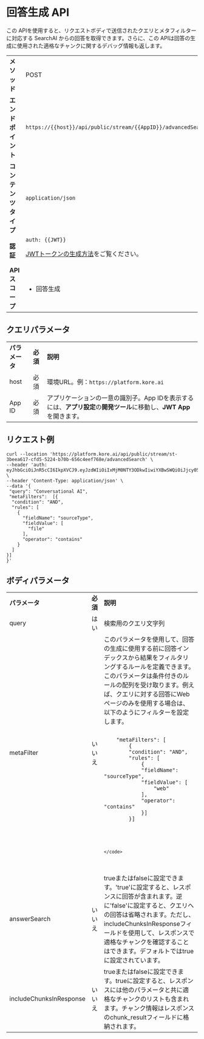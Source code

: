 # **回答生成 API**

この APIを使用すると、リクエストボディで送信されたクエリとメタフィルターに対応する SearchAI からの回答を取得できます。さらに、この APIは回答の生成に使用された適格なチャンクに関するデバッグ情報も返します。

<table>
  <tr>
   <td><strong>メソッド</strong>
   </td>
   <td>POST
   </td>
  </tr>
  <tr>
   <td><strong>エンドポイント</strong>
   </td>
   <td><code>https://{{host}}/api/public/stream/{{AppID}}/advancedSearch</code>
   </td>
  </tr>
  <tr>
   <td><strong>コンテンツタイプ</strong>
   </td>
   <td><code>application/json</code>
   </td>
  </tr>
  <tr>
   <td><strong>認証</strong>
   </td>
   <td><code>auth: {{JWT}}</code>
<p>
<a href="../api-introduction#generating-the-jwt-token">JWTトークンの生成方法</a>をご覧ください。
   </td>
  </tr>
  <tr>
   <td><strong>APIスコープ</strong>
   </td>
   <td>
<ul>

<li>回答生成
</li>
</ul>
   </td>
  </tr>
</table>

## クエリパラメータ

<table>
  <tr>
   <td><strong>パラメータ</strong>
   </td>
   <td><strong>必須</strong>
   </td>
   <td><strong>説明</strong>
   </td>
  </tr>
  <tr>
   <td>host
   </td>
   <td>必須
   </td>
   <td>環境URL。例：<code>https://platform.kore.ai</code>
   </td>
  </tr>
  <tr>
   <td>App ID
   </td>
   <td>必須
   </td>
   <td>アプリケーションの一意の識別子。App IDを表示するには、<strong>アプリ設定</strong>の<strong>開発ツール</strong>に移動し、<strong>JWT App</strong>を開きます。
   </td>
  </tr>
</table>

## リクエスト例

```
curl --location 'https://platform.kore.ai/api/public/stream/st-3beea617-cfd5-5224-b70b-656c4eef768e/advancedSearch' \
--header 'auth: eyJhbGciOiJnR5cCI6IkpXVCJ9.eyJzdWIiOiIxMjM0NTY3ODkwIiwiYXBwSWQiOiJjcy05Yzg5MGMwOS1kMzQ5LTUzZjctYmIwZC1jYWEwZGIwOGNmMTkifQ.K2DWFPthcsTlltPTcR1irzjlxr4LYUzknxeTRfANolo' \
--header 'Content-Type: application/json' \
--data '{
 "query": "Conversational AI",
 "metaFilters":  [{
  "condition": "AND",
  "rules": [
    {
      "fieldName": "sourceType",
      "fieldValue": [
        "file"
      ],
      "operator": "contains"
    }
  ]
}]
}'
```

## ボディパラメータ

<table>
  <tr>
   <td><strong>パラメータ</strong>
   </td>
   <td><strong>必須</strong>
   </td>
   <td><strong>説明</strong>
   </td>
  </tr>
  <tr>
   <td>query
   </td>
   <td>はい
   </td>
   <td>検索用のクエリ文字列
   </td>
  </tr>
  <tr>
   <td>metaFilter
   </td>
   <td>いいえ
   </td>
   <td>このパラメータを使用して、回答の生成に使用する前に回答インデックスから結果をフィルタリングするルールを定義できます。このパラメータは条件付きのルールの配列を受け取ります。例えば、クエリに対する回答にWebページのみを使用する場合は、以下のようにフィルターを設定します。
   
  <pre>
   <code>
    "metaFilters": [
        {
        "condition": "AND",
        "rules": [
            {
            "fieldName": "sourceType",
            "fieldValue": [
                "web"
            ],
            "operator": "contains"
            }]
        }]
    </pre>
    </code>
   </td>
  </tr>
   <tr>
   <td>answerSearch
   </td>
   <td>いいえ
   </td>
   <td>trueまたはfalseに設定できます。'true'に設定すると、レスポンスに回答が含まれます。逆に'false'に設定すると、クエリへの回答は省略されます。ただし、includeChunksInResponseフィールドを使用して、レスポンスで適格なチャンクを確認することはできます。デフォルトではtrueに設定されています。
   </td>
  </tr>
    <tr>
   <td>includeChunksInResponse</td>
   <td>いいえ</td>
   <td>trueまたはfalseに設定できます。trueに設定すると、レスポンスには他のパラメータと共に適格なチャンクのリストも含まれます。チャンク情報はレスポンスのchunk_resultフィールドに格納されます。</td>
  </tr>
</table>

